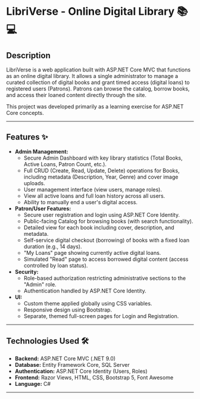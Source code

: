 ﻿# LibriVerse - Online Digital Library 📚💻

## Description

LibriVerse is a web application built with ASP.NET Core MVC that functions as an online digital library. It allows a single administrator to manage a curated collection of digital books and grant timed access (digital loans) to registered users (Patrons). Patrons can browse the catalog, borrow books, and access their loaned content directly through the site.

This project was developed primarily as a learning exercise for ASP.NET Core concepts.

---

## Features ✨

* **Admin Management:**
    * Secure Admin Dashboard with key library statistics (Total Books, Active Loans, Patron Count, etc.).
    * Full CRUD (Create, Read, Update, Delete) operations for Books, including metadata (Description, Year, Genre) and cover image uploads.
    * User management interface (view users, manage roles).
    * View all active loans and full loan history across all users.
    * Ability to manually end a user's digital access.
* **Patron/User Features:**
    * Secure user registration and login using ASP.NET Core Identity.
    * Public-facing Catalog for browsing books (with search functionality).
    * Detailed view for each book including cover, description, and metadata.
    * Self-service digital checkout (borrowing) of books with a fixed loan duration (e.g., 14 days).
    * "My Loans" page showing currently active digital loans.
    * Simulated "Read" page to access borrowed digital content (access controlled by loan status).
* **Security:**
    * Role-based authorization restricting administrative sections to the "Admin" role.
    * Authentication handled by ASP.NET Core Identity.
* **UI:**
    * Custom theme applied globally using CSS variables.
    * Responsive design using Bootstrap.
    * Separate, themed full-screen pages for Login and Registration.

---

## Technologies Used 🛠️

* **Backend:** ASP.NET Core MVC (.NET 9.0)
* **Database:** Entity Framework Core, SQL Server
* **Authentication:** ASP.NET Core Identity (Users, Roles)
* **Frontend:** Razor Views, HTML, CSS, Bootstrap 5, Font Awesome
* **Language:** C#

---
